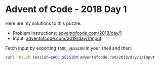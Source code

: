 # Advent of Code - 2018 Day 1
Here are my solutions to this puzzle.

* Problem instructions: [adventofcode.com/2018/day/1](https://adventofcode.com/2018/day/1)
* Input: [adventofcode.com/2018/day/1/input](https://adventofcode.com/2018/day/1/input)

Fetch input by exporting `$AOC_SESSION` in your shell and then:
```bash
curl -OJLsb session=$AOC_SESSION adventofcode.com/2018/day/1/input
```
